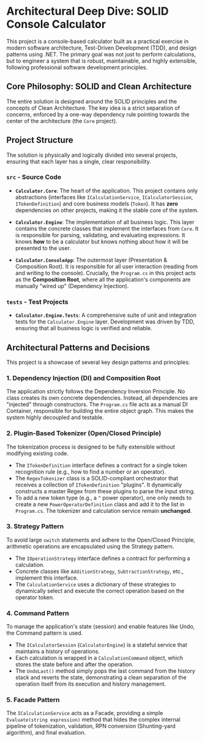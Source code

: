 # Architectural Deep Dive: SOLID Console Calculator

This project is a console-based calculator built as a practical exercise in modern software architecture, Test-Driven Development (TDD), and design patterns using .NET. The primary goal was not just to perform calculations, but to engineer a system that is robust, maintainable, and highly extensible, following professional software development principles.

## Core Philosophy: SOLID and Clean Architecture

The entire solution is designed around the SOLID principles and the concepts of Clean Architecture. The key idea is a strict separation of concerns, enforced by a one-way dependency rule pointing towards the center of the architecture (the `Core` project).

## Project Structure

The solution is physically and logically divided into several projects, ensuring that each layer has a single, clear responsibility.

### `src` - Source Code

*   **`Calculator.Core`**: The heart of the application. This project contains only abstractions (interfaces like `ICalculationService`, `ICalculatorSession`, `ITokenDefinition`) and core business models (`Token`). It has **zero** dependencies on other projects, making it the stable core of the system.

*   **`Calculator.Engine`**: The implementation of all business logic. This layer contains the concrete classes that implement the interfaces from `Core`. It is responsible for parsing, validating, and evaluating expressions. It knows **how** to be a calculator but knows nothing about how it will be presented to the user.

*   **`Calculator.ConsoleApp`**: The outermost layer (Presentation & Composition Root). It is responsible for all user interaction (reading from and writing to the console). Crucially, the `Program.cs` in this project acts as the **Composition Root**, where all the application's components are manually "wired up" (Dependency Injection).

### `tests` - Test Projects

*   **`Calculator.Engine.Tests`**: A comprehensive suite of unit and integration tests for the `Calculator.Engine` layer. Development was driven by TDD, ensuring that all business logic is verified and reliable.

## Architectural Patterns and Decisions

This project is a showcase of several key design patterns and principles:

### 1. Dependency Injection (DI) and Composition Root

The application strictly follows the Dependency Inversion Principle. No class creates its own concrete dependencies. Instead, all dependencies are "injected" through constructors. The `Program.cs` file acts as a manual DI Container, responsible for building the entire object graph. This makes the system highly decoupled and testable.

### 2. Plugin-Based Tokenizer (Open/Closed Principle)

The tokenization process is designed to be fully extensible without modifying existing code.
*   The `ITokenDefinition` interface defines a contract for a single token recognition rule (e.g., how to find a number or an operator).
*   The `RegexTokenizer` class is a SOLID-compliant orchestrator that receives a collection of `ITokenDefinition` "plugins". It dynamically constructs a master Regex from these plugins to parse the input string.
*   To add a new token type (e.g., a `^` power operator), one only needs to create a new `PowerOperatorDefinition` class and add it to the list in `Program.cs`. The tokenizer and calculation service remain **unchanged**.

### 3. Strategy Pattern

To avoid large `switch` statements and adhere to the Open/Closed Principle, arithmetic operations are encapsulated using the Strategy pattern.
*   The `IOperationStrategy` interface defines a contract for performing a calculation.
*   Concrete classes like `AdditionStrategy`, `SubtractionStrategy`, etc., implement this interface.
*   The `CalculationService` uses a dictionary of these strategies to dynamically select and execute the correct operation based on the operator token.

### 4. Command Pattern

To manage the application's state (session) and enable features like Undo, the Command pattern is used.
*   The `ICalculatorSession` (`CalculatorEngine`) is a stateful service that maintains a history of operations.
*   Each calculation is wrapped in a `CalculationCommand` object, which stores the state before and after the operation.
*   The `UndoLast()` method simply pops the last command from the history stack and reverts the state, demonstrating a clean separation of the operation itself from its execution and history management.

### 5. Facade Pattern

The `ICalculationService` acts as a Facade, providing a simple `Evaluate(string expression)` method that hides the complex internal pipeline of tokenization, validation, RPN conversion (Shunting-yard algorithm), and final evaluation.